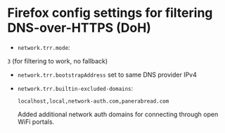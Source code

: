 # Firefox config settings for filtering DNS-over-HTTPS (DoH)

 - `network.trr.mode`:

  `3` (for filtering to work, no fallback)

  - `network.trr.bootstrapAddress` set to same DNS provider IPv4

 - `network.trr.builtin-excluded-domains`:

   `localhost,local,network-auth.com,panerabread.com`

   Added additional network auth domains for connecting through open WiFi portals.
